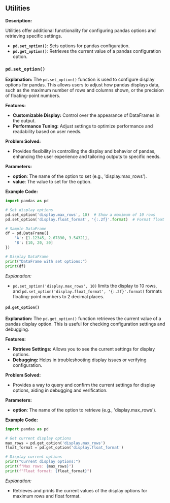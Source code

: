 ## Utilities

**Description:**


Utilities offer additional functionality for configuring pandas options and retrieving specific settings.

- **`pd.set_option()`**: Sets options for pandas configuration.
- **`pd.get_option()`**: Retrieves the current value of a pandas configuration option.



### `pd.set_option()`

**Explanation:**
The `pd.set_option()` function is used to configure display options for pandas. This allows users to adjust how pandas displays data, such as the maximum number of rows and columns shown, or the precision of floating-point numbers.

**Features:**
- **Customizable Display:** Control over the appearance of DataFrames in the output.
- **Performance Tuning:** Adjust settings to optimize performance and readability based on user needs.

**Problem Solved:**
- Provides flexibility in controlling the display and behavior of pandas, enhancing the user experience and tailoring outputs to specific needs.

**Parameters:**
- **option**: The name of the option to set (e.g., 'display.max_rows').
- **value**: The value to set for the option.

**Example Code:**
```python
import pandas as pd

# Set display options
pd.set_option('display.max_rows', 10)  # Show a maximum of 10 rows
pd.set_option('display.float_format', '{:.2f}'.format)  # Format float numbers to 2 decimal places

# Sample DataFrame
df = pd.DataFrame({
    'A': [1.12345, 2.67890, 3.54321],
    'B': [10, 20, 30]
})

# Display DataFrame
print("DataFrame with set options:")
print(df)
```
*Explanation:*
- `pd.set_option('display.max_rows', 10)` limits the display to 10 rows, and `pd.set_option('display.float_format', '{:.2f}'.format)` formats floating-point numbers to 2 decimal places.

#### `pd.get_option()`

**Explanation:**
The `pd.get_option()` function retrieves the current value of a pandas display option. This is useful for checking configuration settings and debugging.

**Features:**
- **Retrieve Settings:** Allows you to see the current settings for display options.
- **Debugging:** Helps in troubleshooting display issues or verifying configuration.

**Problem Solved:**
- Provides a way to query and confirm the current settings for display options, aiding in debugging and verification.

**Parameters:**
- **option**: The name of the option to retrieve (e.g., 'display.max_rows').

**Example Code:**
```python
import pandas as pd

# Get current display options
max_rows = pd.get_option('display.max_rows')
float_format = pd.get_option('display.float_format')

# Display current options
print("Current display options:")
print(f"Max rows: {max_rows}")
print(f"Float format: {float_format}")
```
*Explanation:*
- Retrieves and prints the current values of the display options for maximum rows and float format.



